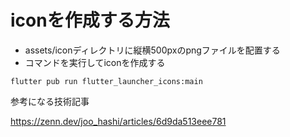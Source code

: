 # iconを作成する方法

- assets/iconディレクトリに縦横500pxのpngファイルを配置する
- コマンドを実行してiconを作成する

```
flutter pub run flutter_launcher_icons:main
```

参考になる技術記事

https://zenn.dev/joo_hashi/articles/6d9da513eee781